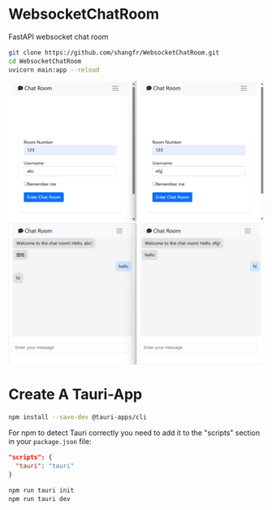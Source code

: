 # WebsocketChatRoom
FastAPI websocket chat room

```bash
git clone https://github.com/shangfr/WebsocketChatRoom.git
cd WebsocketChatRoom
uvicorn main:app --reload
```

<img src="static\image\screenshot-20240123-152430.png" alt="Image 1" >  
<img src="static\image\screenshot-20240123-152540.png" alt="Image 2" >  

# Create A Tauri-App

```bash
npm install --save-dev @tauri-apps/cli
```

For npm to detect Tauri correctly you need to add it to the "scripts" section in your `package.json` file:
```json
"scripts": {
  "tauri": "tauri"
}
```

```bash
npm run tauri init
npm run tauri dev
```
